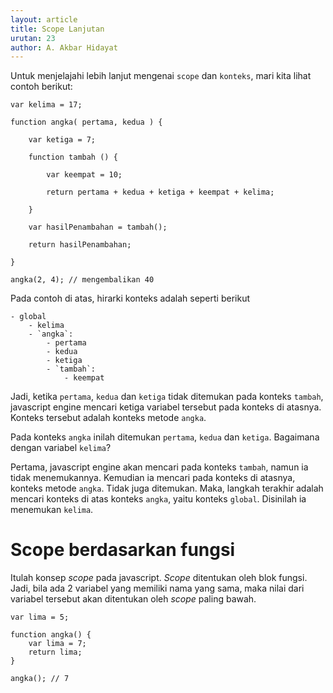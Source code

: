```yaml
---
layout: article
title: Scope Lanjutan
urutan: 23
author: A. Akbar Hidayat
---
```


Untuk menjelajahi lebih lanjut mengenai `scope` dan `konteks`, mari kita lihat contoh berikut:

    var kelima = 17;
    
    function angka( pertama, kedua ) {
    
        var ketiga = 7;
        
        function tambah () {
        
            var keempat = 10;
            
            return pertama + kedua + ketiga + keempat + kelima;
            
        }
        
        var hasilPenambahan = tambah();
        
        return hasilPenambahan;
    
    }
    
    angka(2, 4); // mengembalikan 40
    
Pada contoh di atas, hirarki konteks adalah seperti berikut

    - global
        - kelima
        - `angka`:
            - pertama
            - kedua
            - ketiga
            - `tambah`:
                - keempat
                
Jadi, ketika `pertama`, `kedua` dan `ketiga` tidak ditemukan pada konteks `tambah`, javascript engine mencari ketiga variabel tersebut pada konteks di atasnya. Konteks tersebut adalah konteks metode `angka`.

Pada konteks `angka` inilah ditemukan `pertama`, `kedua` dan `ketiga`. Bagaimana dengan variabel `kelima`?

Pertama, javascript engine akan mencari pada konteks `tambah`, namun ia tidak menemukannya. Kemudian ia mencari pada konteks di atasnya, konteks metode `angka`. Tidak juga ditemukan. Maka, langkah terakhir adalah mencari konteks di atas konteks `angka`, yaitu konteks `global`. Disinilah ia menemukan `kelima`.

# Scope berdasarkan fungsi

Itulah konsep *scope* pada javascript. *Scope* ditentukan oleh blok fungsi. Jadi, bila ada 2 variabel yang memiliki nama yang sama, maka nilai dari variabel tersebut akan ditentukan oleh *scope* paling bawah.

    var lima = 5;
    
    function angka() {
        var lima = 7;
        return lima;
    }
    
    angka(); // 7